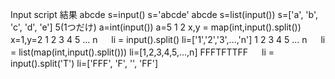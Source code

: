 Input	script	結果
abcde	s=input()	s='abcde'
abcde	s=list(input())	s=['a', 'b', 'c', 'd', 'e']
5(1つだけ)	a=int(input())	a=5
1 2	x,y = map(int,input().split())	x=1,y=2
1 2 3 4 5 ... n 　	li = input().split()	li=['1','2','3',...,'n']
1 2 3 4 5 ... n 　	li = list(map(int,input().split()))	li=[1,2,3,4,5,...,n]
FFFTFTTFF 　	li = input().split('T')	li=['FFF', 'F', '', 'FF']
